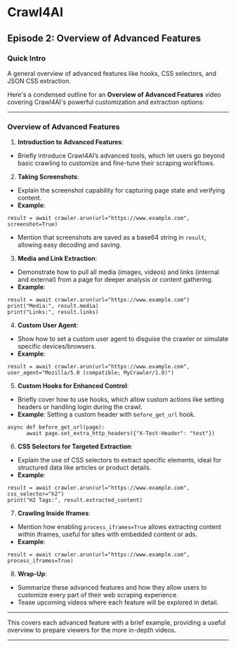 # Crawl4AI

## Episode 2: Overview of Advanced Features

### Quick Intro

A general overview of advanced features like hooks, CSS selectors, and JSON CSS extraction.

Here's a condensed outline for an **Overview of Advanced Features** video covering Crawl4AI's powerful customization and extraction options:

* * *

### **Overview of Advanced Features**

1) **Introduction to Advanced Features**:

- Briefly introduce Crawl4AI’s advanced tools, which let users go beyond basic crawling to customize and fine-tune their scraping workflows.

2) **Taking Screenshots**:

- Explain the screenshot capability for capturing page state and verifying content.
- **Example**:



```hljs ini
result = await crawler.arun(url="https://www.example.com", screenshot=True)

```

- Mention that screenshots are saved as a base64 string in `result`, allowing easy decoding and saving.

3) **Media and Link Extraction**:

- Demonstrate how to pull all media (images, videos) and links (internal and external) from a page for deeper analysis or content gathering.
- **Example**:



```hljs python
result = await crawler.arun(url="https://www.example.com")
print("Media:", result.media)
print("Links:", result.links)

```


4) **Custom User Agent**:

- Show how to set a custom user agent to disguise the crawler or simulate specific devices/browsers.
- **Example**:



```hljs ini
result = await crawler.arun(url="https://www.example.com", user_agent="Mozilla/5.0 (compatible; MyCrawler/1.0)")

```


5) **Custom Hooks for Enhanced Control**:

- Briefly cover how to use hooks, which allow custom actions like setting headers or handling login during the crawl.
- **Example**: Setting a custom header with `before_get_url` hook.



```hljs python
async def before_get_url(page):
      await page.set_extra_http_headers({"X-Test-Header": "test"})

```


6) **CSS Selectors for Targeted Extraction**:

- Explain the use of CSS selectors to extract specific elements, ideal for structured data like articles or product details.
- **Example**:



```hljs python
result = await crawler.arun(url="https://www.example.com", css_selector="h2")
print("H2 Tags:", result.extracted_content)

```


7) **Crawling Inside Iframes**:

- Mention how enabling `process_iframes=True` allows extracting content within iframes, useful for sites with embedded content or ads.
- **Example**:



```hljs ini
result = await crawler.arun(url="https://www.example.com", process_iframes=True)

```


8) **Wrap-Up**:

- Summarize these advanced features and how they allow users to customize every part of their web scraping experience.
- Tease upcoming videos where each feature will be explored in detail.

* * *

This covers each advanced feature with a brief example, providing a useful overview to prepare viewers for the more in-depth videos.

* * *
